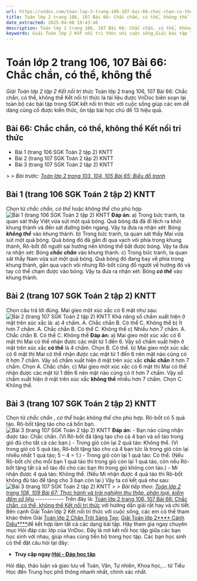 ```yaml
---
url: https://vndoc.com/toan-lop-2-trang-106-107-bai-66-chac-chan-co-the-khong-the-266828
title: Toán lớp 2 trang 106, 107 Bài 66: Chắc chắn, có thể, không thể - Giải Toán lớp 2 tập 2 Kết nối tri thức - VnDoc.com
date_extracted: 2025-04-08 19:43:46
description: Toán lớp 2 trang 106, 107 Bài 66: Chắc chắn, có thể, không thể Kết nối tri thức được biên soạn bám sát chương trình sách giáo khoa Toán lớp 2 tập 2 KNTT, sẽ giúp học sinh biết được phương pháp giải của từng bài, từ đó có thể làm bài dễ dàng hơn.
keywords: Giải Toán lớp 2 Kết nối tri thức với cuộc sống,Giải bài tập Toán lớp 2 Kết nối tri thức,Toán lớp 2,Giải Toán lớp 2,Toán 2,giải Toán 2,bài tập toán lớp 2,toan lop 2,toán lớp 2 tập 2,toán 2 tập 2,giải bài tập toán lớp 2,bài toán lớp 2,Toán lớp 2 trang 106 tập 2,Toán lớp 2 trang 107 tập 2 kết nối,toán lớp 2 trang 106,Toán lớp 2 trang 107 SGK,Toán lớp 2 bài 66 kết nối,Bài 66 Chắc chắn có thể không thể Kết nối tri thức
---
```


# Toán lớp 2 trang 106, 107 Bài 66: Chắc chắn, có thể, không thể
 _Giải Toán lớp 2 tập 2 Kết nối tri thức_
Toán lớp 2 trang 106, 107 Bài 66: Chắc chắn, có thể, không thể Kết nối tri thức là tài liệu được VnDoc biên soạn lại toàn bộ các bài tập trong SGK kết nối tri thức với cuộc sống giúp các em dễ dàng củng cố được kiến thức, ôn tập bài học chủ đề 13 hiệu quả.
## Bài 66: Chắc chắn, có thể, không thể Kết nối tri thức
  * Bài 1 \(trang 106 SGK Toán 2 tập 2\) KNTT
  * Bài 2 \(trang 107 SGK Toán 2 tập 2\) KNTT
  * Bài 3 \(trang 107 SGK Toán 2 tập 2\) KNTT

 _> > Bài trước: [Toán lớp 2 trang 103, 104, 105 Bài 65: Biểu đồ tranh](<https://vndoc.com/toan-lop-2-trang-103-104-105-bai-65-bieu-do-tranh-266825>)_
## Bài 1 \(trang 106 SGK Toán 2 tập 2\) KNTT
Chọn từ _chắc chắn, có thể_ hoặc _không thể_ cho phù hợp.
![Bài 1 \(trang 106 SGK Toán 2 tập 2\) KNTT](https://i.vdoc.vn/data/image/2022/06/01/toan-lop-2-1.png)
**Đáp án:**
a\) Trong bức tranh, ta quan sát thấy Việt vừa sút một quả bóng. Quả bóng đá đã đi lệch ra khỏi khung thành và đến sát đường biên ngang.
Vậy ta đưa ra nhận xét: Bóng **_không thể_** vào khung thành.
b\) Trong bức tranh, ta quan sát thấy Mai vừa sút một quả bóng. Quả bóng đó đã gần đi qua vạch vôi phía trong khung thành, Rô-bốt đổ người sai hướng nên không thể bắt được bóng.
Vậy ta đưa ra nhận xét: Bóng **_chắc chắn_** vào khung thành.
c\) Trong bức tranh, ta quan sát thấy Nam vừa sút một quả bóng. Quả bóng đó đang bay về phía trong khung thành, gần qua vạch vôi nhưng Rô-bốt cũng đổ người về hướng đó và tay có thể chạm được vào bóng.
Vậy ta đưa ra nhận xét: Bóng **_có thể_** vào khung thành.
## Bài 2 \(trang 107 SGK Toán 2 tập 2\) KNTT
Chọn câu trả lời đúng.
Mai gieo một xúc xắc có 6 mặt như sau:
![Bài 2 \(trang 107 SGK Toán 2 tập 2\) KNTT](https://i.vdoc.vn/data/image/2022/06/01/toan-lop-2-2.png)
Khả năng số chấm xuất hiện ở mặt trên xúc xắc là:
a\) 4 chấm.
A. Chắc chắn B. Có thể C. Không thể
b\) Ít hơn 7 chấm.
A. Chắc chắn B. Có thể C. Không thể
c\) Nhiều hơn 7 chấm.
A. Chắc chắn B. Có thể C. Không thể
**Đáp án:**
a\) Mai gieo một xúc xắc có 6 mặt thì Mai có thể nhận được các mặt từ 1 đến 6.
Vậy số chấm xuất hiện ở mặt trên xúc xắc **có thể** là 4 chấm.
Chọn B. Có thể.
b\) Mai gieo một xúc xắc có 6 mặt thì Mai có thể nhận được các mặt từ 1 đến 6 nên mặt nào cũng có ít hơn 7 chấm.
Vậy số chấm xuất hiện ở mặt trên xúc xắc **chắc chắn** ít hơn 7 chấm.
Chọn A. Chắc chắn.
c\) Mai gieo một xúc xắc có 6 mặt thì Mai có thể nhận được các mặt từ 1 đến 6 nên mặt nào cũng có ít hơn 7 chấm.
Vậy số chấm xuất hiện ở mặt trên xúc xắc **không thể** nhiều hơn 7 chấm.
Chọn C. Không thể.
## Bài 3 \(trang 107 SGK Toán 2 tập 2\) KNTT
Chọn từ _chắc chắn_ , _có thể_ hoặc _không thể_ cho phù hợp.
Rô-bốt có 5 quả táo. Rô-bốt tặng táo cho cả bốn bạn.
![Bài 3 \(trang 107 SGK Toán 2 tập 2\) KNTT](https://i.vdoc.vn/data/image/2022/06/01/toan-lop-2-3.png)
**Đáp án:**
\- Bạn nào cũng nhận được táo: Chắc chắn. \(Vì Rô-bốt đã tặng tạo cho cả 4 bạn và
số táo trong giỏ đủ cho tất cả các bạn.\)
\- Trong giỏ còn lại 2 quả táo: Không thể. \(Vì trong giỏ có 5 quả táo, Rô-bốt tặng táo cho cả 4 bạn tức là trong giỏ còn lại nhiều nhất 1 quả táo; 5 – 4 = 1.\)
\- Trong giỏ còn lại 1 quả táo: Có thể. \(Nếu Rô-bốt chỉ cho mỗi bạn 1 quả táo thì
trong giỏ còn lại 1 quả táo, còn nếu Rô-bốt tặng tất cả số táo đó cho các bạn thì trong gió không còn táo.\)
\- Mi nhận được 4 quả táo: Không thể. \(Nếu Mi nhận được 4 quả táo thì Rô-bốt
không đủ táo để tặng cho 3 bạn còn lại.\)
Vậy ta có kết quả như sau:
![Bài 3 \(trang 107 SGK Toán 2 tập 2\) KNTT](https://i.vdoc.vn/data/image/2022/06/01/toan-lop-2-5.png)
_> > Bài tiếp theo: [Toán lớp 2 trang 108, 109 Bài 67: Thực hành và trải nghiệm thu thập, phân loại, kiểm đếm số liệu](<https://vndoc.com/toan-lop-2-trang-108-109-bai-67-ket-noi-266830>)_
\------------
Trên đây là: [Toán lớp 2 trang 106, 107 Bài 66: Chắc chắn, có thể, không thể Kết nối tri thức](<https://vndoc.com/toan-lop-2-trang-106-107-bai-66-chac-chan-co-the-khong-the-266828>) với hướng dẫn giải rất hay và chi tiết. Bên cạnh Giải Toán lớp 2 Kết nối tri thức với cuộc sống, các em có thể tham khảo thêm Giải [Toán lớp 2 Chân Trời Sáng Tạo](<https://vndoc.com/toan-lop-2-sach-chan-troi-sang-tao> "Toán lớp 2 sách Chân Trời Sáng Tạo"); [Giải Toán lớp 2**** Cánh Diều****](<https://vndoc.com/toan-lop-2-sach-canh-dieu>)để kết hợp làm tất cả các dạng bài tập.
Hãy tham gia ngay chuyên mục Hỏi đáp các lớp của VnDoc. Đây là nơi kết nối học tập giữa các bạn học sinh với nhau, giúp nhau cùng tiến bộ trong học tập. Các bạn học sinh có thể đặt câu hỏi tại đây:
  * **Truy cập ngay:[Hỏi - Đáp học tập](<https://vndoc.com/hoi-dap>)**

Hỏi đáp, thảo luận và giao lưu về Toán, Văn, Tự nhiên, Khoa học,... từ Tiểu Học đến Trung học phổ thông nhanh nhất, chính xác nhất.
